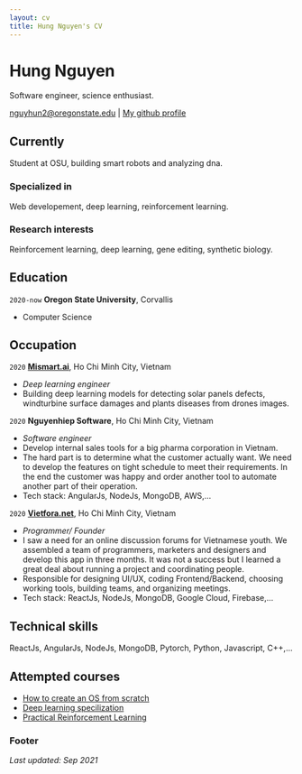 ```yaml
---
layout: cv
title: Hung Nguyen's CV
---
```

# Hung Nguyen
Software engineer, science enthusiast.

<div id="webaddress">
<a href="mailto:nguyhun2@oregonstate.edu">nguyhun2@oregonstate.edu</a>
| <a href="https://github.com/toilahung">My github profile</a>
</div>


## Currently
Student at OSU, building smart robots and analyzing dna.

### Specialized in
Web developement, deep learning, reinforcement learning.

### Research interests
Reinforcement learning, deep learning, gene editing, synthetic biology.


## Education
`2020-now`
__Oregon State University__, Corvallis
- Computer Science


## Occupation
`2020`
__[Mismart.ai](https://www.mismart.ai/)__, Ho Chi Minh City, Vietnam
- *Deep learning engineer*
- Building deep learning models for detecting solar panels defects, windturbine surface damages and plants diseases from drones images.

`2020`
__Nguyenhiep Software__, Ho Chi Minh City, Vietnam
- *Software engineer*
- Develop internal sales tools for a big pharma corporation in Vietnam.
- The hard part is to determine what the customer actually want. We need to develop the features on tight schedule to meet their requirements. In the end the customer was happy and order another tool to automate another part of their operation.
- Tech stack: AngularJs, NodeJs, MongoDB, AWS,...

`2020`
__[Vietfora.net](https://www.vietfora.net/)__, Ho Chi Minh City, Vietnam
- *Programmer/ Founder*
- I saw a need for an online discussion forums for Vietnamese youth. We assembled a team of programmers, marketers and designers and develop this app in three months. It was not a success but I learned a great deal about running a project and coordinating people.
- Responsible for designing UI/UX, coding Frontend/Backend, choosing working tools, building teams, and organizing meetings.
- Tech stack: ReactJs, NodeJs, MongoDB, Google Cloud, Firebase,...


## Technical skills
ReactJs, AngularJs, NodeJs, MongoDB, Pytorch, Python, Javascript, C++,...


## Attempted courses
- [How to create an OS from scratch](https://github.com/cfenollosa/os-tutorial)
- [Deep learning specilization](https://coursera.org/share/d70676e80e5fc9574474b108a48eeb4c)
- [Practical Reinforcement Learning](https://coursera.org/share/58ada0faab7ed668cae259d32399575b)

### Footer
*Last updated: Sep 2021*
